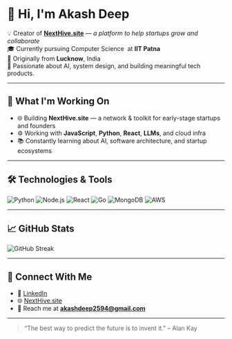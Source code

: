 # 👋 Hi, I'm Akash Deep

💡 Creator of **[NextHive.site](https://nexthive.site)** — *a platform to help startups grow and collaborate*\
🎓 Currently pursuing Computer Science  at **IIT Patna**\
📍 Originally from **Lucknow**, India\
🚀 Passionate about AI, system design, and building meaningful tech products.

---

## 🧠 What I'm Working On

- 🌐 Building **NextHive.site** — a network & toolkit for early-stage startups and founders
- ⚙️ Working with **JavaScript**, **Python**, **React**, **LLMs**, and cloud infra
- 📚 Constantly learning about AI, software architecture, and startup ecosystems

---

## 🛠️ Technologies & Tools

![Python](https://img.shields.io/badge/Python-3670A0?style=for-the-badge&logo=python&logoColor=white)
![Node.js](https://img.shields.io/badge/Node.js-339933?style=for-the-badge&logo=node-dot-js&logoColor=white)
![React](https://img.shields.io/badge/React-20232A?style=for-the-badge&logo=react&logoColor=61DAFB)
![Go](https://img.shields.io/badge/Go-00ADD8?style=for-the-badge&logo=go&logoColor=white)
![MongoDB](https://img.shields.io/badge/MongoDB-4EA94B?style=for-the-badge&logo=mongodb&logoColor=white)
![AWS](https://img.shields.io/badge/AWS-FF9900?style=for-the-badge&logo=amazonaws&logoColor=white)

---

## 📈 GitHub Stats

<p align="center">
  
  ![GitHub Streak](https://github-readme-stats.vercel.app/api?username=akashdeep070&show_icons=true&theme=tokyonight)
  
</p>

---

## 🔗 Connect With Me

- 💼 [LinkedIn](https://www.linkedin.com/in/akashdeep070/)
- 🌐 [NextHive.site](https://nexthive.site)
- 📨 Reach me at **[akashdeep2594@gmail.com](mailto:akashdeep2594@gmail.com)**

---

> “The best way to predict the future is to invent it.” – Alan Kay


